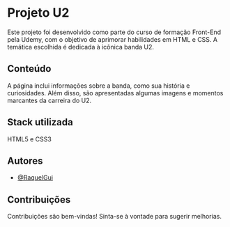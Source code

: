 
# Projeto U2

Este projeto foi desenvolvido como parte do curso de formação Front-End pela Udemy, com o objetivo de aprimorar habilidades em HTML e CSS. 
A temática escolhida é dedicada à icônica banda U2.



## Conteúdo


A página inclui informações sobre a banda, como sua história e curiosidades. Além disso, são apresentadas algumas imagens e momentos marcantes da carreira do U2.

## Stack utilizada

HTML5 e CSS3



## Autores

- [@RaquelGui](https://www.github.com/RaquelGui)


## Contribuições

Contribuições são bem-vindas! Sinta-se à vontade para sugerir melhorias.
